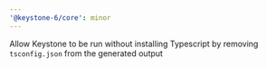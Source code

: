 ```yaml
---
'@keystone-6/core': minor
---
```


Allow Keystone to be run without installing Typescript by removing `tsconfig.json` from the generated output
